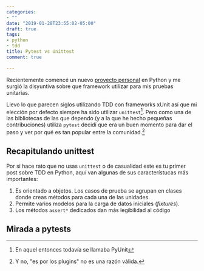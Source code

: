 ```yaml
---
categories:
- ""
date: "2019-01-28T23:55:02-05:00"
draft: true
tags:
- python
- tdd
title: Pytest vs Unittest
comment: true

---
```


Recientemente comencé un nuevo [proyecto personal](https://github.com/yorodm/kenobi) en Python
y me surgió la disyuntiva sobre que framework utilizar para mis pruebas unitarias.

Llevo lo que parecen siglos utilizando TDD con frameworks xUnit así que mi
elección por defecto siempre ha sido utilizar `unittest`[^1]. Pero como una de
las bibliotecas de las que dependo (y a la que he hecho pequeñas contribuciones)
utiliza `pytest` decidí que era un buen momento para dar el paso y ver por qué
es tan popular entre la comunidad.[^2]

## Recapitulando unittest

Por si hace rato que no usas `unittest` o de casualidad este es tu primer post
sobre TDD en Python, aquí van algunas de sus característucas más importantes:

1. Es orientado a objetos. Los casos de prueba se agrupan en clases donde creas
   métodos para cada una de las unidades.
2. Permite varios modelos para la carga de datos iniciales (*fixtures*).
3. Los métodos `assert*` dedicados dan más legibilidad al código

## Mirada a pytests

[^1]: En aquel entonces todavía se llamaba PyUnit

[^2]: Y no, "es por los plugins" no es una razón válida.
